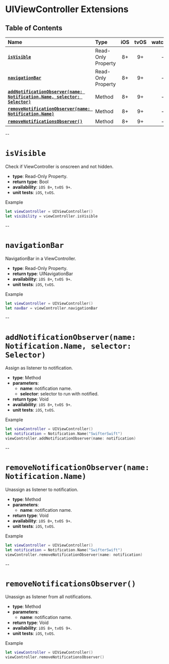 # UIViewController Extensions

## Table of Contents

| Name | Type | iOS | tvOS | watchOS | macOS |
|:--- | :--- | :---: | :---: | :---: | :---: |
| [**`isVisible`**](#isvisible) | Read-Only Property | 8+ | 9+ | - | - |
| [**`navigationBar`**](#navigationbar) | Read-Only Property | 8+ | 9+ | - | - |
| [**`addNotificationObserver(name: Notification.Name, selector: Selector)`**](#addnotificationobservername-notificationname-selector-selector) | Method | 8+ | 9+ | - | - |
| [**`removeNotificationObserver(name: Notification.Name)`**](#removenotificationobservername-notificationname) | Method | 8+ | 9+ | - | - |
| [**`removeNotificationsObserver()`**](#removenotificationsobserver) | Method | 8+ | 9+ | - | - |


--


# `isVisible`
Check if ViewController is onscreen and not hidden.

- **type**: Read-Only Property.
- **return type**: Bool
- **availability**: `iOS 8+`, `tvOS 9+`.
- **unit tests**: `iOS`, `tvOS`.

Example

```swift
let viewController = UIViewController()
let visibility = viewController.isVisible
```

--

# `navigationBar`
NavigationBar in a ViewController.

- **type**: Read-Only Property.
- **return type**: UINavigationBar
- **availability**: `iOS 8+`, `tvOS 9+`.
- **unit tests**: `iOS`, `tvOS`.

Example

```swift
let viewController = UIViewController()
let navBar = viewController.navigationBar
```

--

# `addNotificationObserver(name: Notification.Name, selector: Selector)`
Assign as listener to notification.

- **type**: Method
- **parameters**:
    - **name**: notification name.
    - **selector**: selector to run with notified.
- **return type**: Void
- **availability**: `iOS 8+`, `tvOS 9+`.
- **unit tests**: `iOS`, `tvOS`.

Example

```swift
let viewController = UIViewController()
let notification = Notification.Name("SwifterSwift")
viewController.addNotificationObserver(name: notification)
```

--

# `removeNotificationObserver(name: Notification.Name)`
Unassign as listener to notification.

- **type**: Method
- **parameters**:
    - **name**: notification name.
- **return type**: Void
- **availability**: `iOS 8+`, `tvOS 9+`.
- **unit tests**: `iOS`, `tvOS`.

Example

```swift
let viewController = UIViewController()
let notification = Notification.Name("SwifterSwift")
viewController.removeNotificationObserver(name: notification)
```

--

# `removeNotificationsObserver()`
Unassign as listener from all notifications.

- **type**: Method
- **parameters**:
    - **name**: notification name.
- **return type**: Void
- **availability**: `iOS 8+`, `tvOS 9+`.
- **unit tests**: `iOS`, `tvOS`.

Example

```swift
let viewController = UIViewController()
viewController.removeNotificationsObserver()
```
